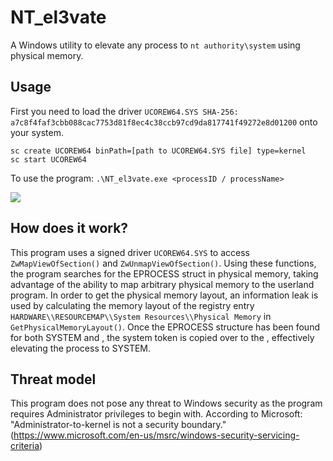 # NT_el3vate
A Windows utility to elevate any process to ```nt authority\system``` using physical memory.

## Usage
First you need to load the driver ```UCOREW64.SYS SHA-256:
a7c8f4faf3cbb088cac7753d81f8ec4c38ccb97cd9da817741f49272e8d01200``` onto your system.
```
sc create UCOREW64 binPath=[path to UCOREW64.SYS file] type=kernel
sc start UCOREW64
```
To use the program:
```.\NT_el3vate.exe <processID / processName>```

[<img src="images/PoC.png">](demo)

## How does it work?
This program uses a signed driver ```UCOREW64.SYS``` to access ```ZwMapViewOfSection()``` and ```ZwUnmapViewOfSection()```.
Using these functions, the program searches for the EPROCESS struct in physical memory, taking advantage of the ability to map arbitrary physical memory to the userland program.
In order to get the physical memory layout, an information leak is used by calculating the memory layout of the registry entry ```HARDWARE\\RESOURCEMAP\\System Resources\\Physical Memory``` in ```GetPhysicalMemoryLayout()```.
Once the EPROCESS structure has been found for both SYSTEM and <targetProcess>, the system token is copied over to the <targetProcess>, effectively elevating the process to SYSTEM.

## Threat model
This program does not pose any threat to Windows security as the program requires Administrator privileges to begin with. According to Microsoft: "Administrator-to-kernel is not a security boundary." (https://www.microsoft.com/en-us/msrc/windows-security-servicing-criteria)
